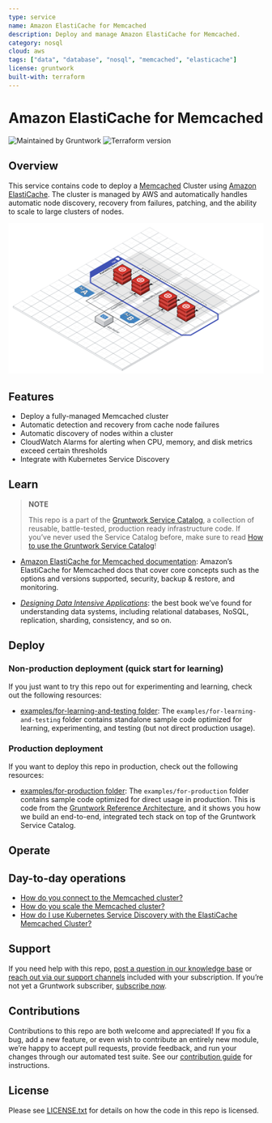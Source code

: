 ```yaml
---
type: service
name: Amazon ElastiCache for Memcached
description: Deploy and manage Amazon ElastiCache for Memcached.
category: nosql
cloud: aws
tags: ["data", "database", "nosql", "memcached", "elasticache"]
license: gruntwork
built-with: terraform
---
```


# Amazon ElastiCache for Memcached

![Maintained by Gruntwork](https://img.shields.io/badge/maintained%20by-gruntwork.io-%235849a6.svg)
![Terraform version](https://img.shields.io/badge/tf-%3E%3D1.1.0-blue.svg)

## Overview

This service contains code to deploy a [Memcached](https://memcached.org/) Cluster using
[Amazon ElastiCache](https://aws.amazon.com/elasticache/). The cluster is managed by AWS and automatically handles
automatic node discovery, recovery from failures, patching, and the ability to scale to large clusters of nodes.

![ElastiCache for Memcached architecture](/_docs/elasticache-memcached-architecture.png?raw=true)

## Features

- Deploy a fully-managed Memcached cluster
- Automatic detection and recovery from cache node failures
- Automatic discovery of nodes within a cluster
- CloudWatch Alarms for alerting when CPU, memory, and disk metrics exceed certain thresholds
- Integrate with Kubernetes Service Discovery

## Learn

> **NOTE**
>
> This repo is a part of the [Gruntwork Service Catalog](https://github.com/gruntwork-io/terraform-aws-service-catalog/),
> a collection of reusable, battle-tested, production ready infrastructure code.
> If you’ve never used the Service Catalog before, make sure to read
> [How to use the Gruntwork Service Catalog](https://docs.gruntwork.io/reference/services/intro/overview)!

- [Amazon ElastiCache for Memcached documentation](https://docs.aws.amazon.com/AmazonElastiCache/latest/mem-ug/WhatIs.html):
  Amazon’s ElastiCache for Memcached docs that cover core concepts such as the options and versions supported, security,
  backup & restore, and monitoring.

- *[Designing Data Intensive Applications](https://dataintensive.net)*: the best book we’ve found for understanding data
  systems, including relational databases, NoSQL, replication, sharding, consistency, and so on.

## Deploy

### Non-production deployment (quick start for learning)

If you just want to try this repo out for experimenting and learning, check out the following resources:

- [examples/for-learning-and-testing folder](/examples/for-learning-and-testing): The
  `examples/for-learning-and-testing` folder contains standalone sample code optimized for learning, experimenting, and
  testing (but not direct production usage).

### Production deployment

If you want to deploy this repo in production, check out the following resources:

- [examples/for-production folder](/examples/for-production): The `examples/for-production` folder contains sample code
  optimized for direct usage in production. This is code from the
  [Gruntwork Reference Architecture](https://gruntwork.io/reference-architecture/), and it shows you how we build an
  end-to-end, integrated tech stack on top of the Gruntwork Service Catalog.

## Operate

## Day-to-day operations

- [How do you connect to the Memcached cluster?](https://github.com/gruntwork-io/terraform-aws-cache/tree/master/modules/memcached#how-do-you-connect-to-the-memcached-cluster)
- [How do you scale the Memcached cluster?](https://github.com/gruntwork-io/terraform-aws-cache/tree/master/modules/memcached#how-do-you-scale-this-memcached-cluster)
- [How do I use Kubernetes Service Discovery with the ElastiCache Memcached Cluster?](core-concepts.md#how-do-i-use-kubernetes-service-discovery-with-the-elasticache-memcached-cluster)

## Support

If you need help with this repo, [post a question in our knowledge base](https://github.com/gruntwork-io/knowledge-base/discussions?discussions_q=label%3Ar%3Aterraform-aws-service-catalog)
or [reach out via our support channels](https://docs.gruntwork.io/support) included with your subscription. If you’re
not yet a Gruntwork subscriber, [subscribe now](https://www.gruntwork.io/pricing/).

## Contributions

Contributions to this repo are both welcome and appreciated! If you fix a bug, add a new feature, or even wish to
contribute an entirely new module, we’re happy to accept pull requests, provide feedback, and run your changes
through our automated test suite.
See our [contribution guide](https://docs.gruntwork.io/guides/working-with-code/contributing) for instructions.

## License

Please see [LICENSE.txt](/LICENSE.txt) for details on how the code in this repo is licensed.
